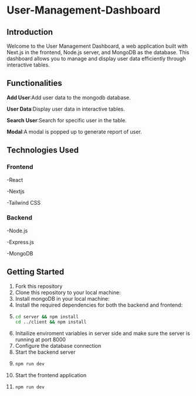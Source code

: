 # User-Management-Dashboard
## **Introduction**
Welcome to the User Management Dashboard, a web application built with Next.js in the frontend, Node.js server, and MongoDB as the database. This dashboard allows you to manage and display user data efficiently through interactive tables.

## **Functionalities**
**Add User**:Add user data to the mongodb database.


**User Data**:Display user data in interactive tables.


**Search User**:Search for specific user in the table.


**Modal**:A modal is popped up to generate report of user.

## **Technologies Used**
### **Frontend**
-React


-Nextjs


-Tailwind CSS
### **Backend**
-Node.js


-Express.js


-MongoDB

## **Getting Started**
 1. Fork this repository
 2. Clone this repository to your local machine:
 3. Install mongoDB in your local machine:
 4. Install the required dependencies for both the backend and frontend:
 5.  ```bash
     cd server && npm install
     cd ../client && npm install
 6. Initailize enviroment variables in server side and make sure the server is running at port 8000
 7. Configure the database connection
 8. Start the backend server
 9. ```bash
    npm run dev
 10. Start the frontend application
 11. ```bash
     npm run dev



